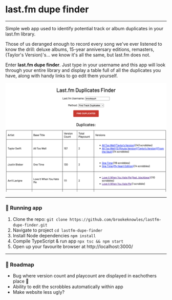 # last.fm dupe finder

---

Simple web app used to identify potential track or album duplicates in your last.fm library. 

Those of us deranged enough to record every song we've ever listened to know the drill: deluxe albums, 15-year anniversary editions, remasters, (Taylor's Version)'s... we know it's all the same, but last.fm does not.

Enter **last.fm dupe finder**. Just type in your username and this app will look through your entire library and display a table full of all the duplicates you have, along with handy links to go edit them yourself.

![last.fm dupe finder website](screenshots/screenshot.png "last.fm dupe finder")

---

### 🏃 Running app
1. Clone the repo: `git clone https://github.com/brookeknowles/lastfm-dupe-finder.git`
2. Navigate to project `cd lastfm-dupe-finder`
3. Install Node dependencies `npm install`
4. Compile TypeScript & run app `npx tsc && npm start`
5. Open up your favourite browser at http://localhost:3000/

---

### 🚧 Roadmap
- Bug where version count and playcount are displayed in eachothers place 🤡
- Ability to edit the scrobbles automatically within app
- Make website less ugly?